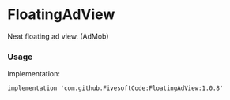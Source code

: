 # FloatingAdView
Neat floating ad view. (AdMob)

### Usage

Implementation: 

    implementation 'com.github.FivesoftCode:FloatingAdView:1.0.8'
